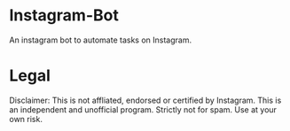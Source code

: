 # Instagram-Bot
An instagram bot to automate tasks on Instagram.

# Legal
Disclaimer: This is not affliated, endorsed or certified by Instagram. This is an independent and unofficial program. Strictly not for spam. Use at your own risk.
